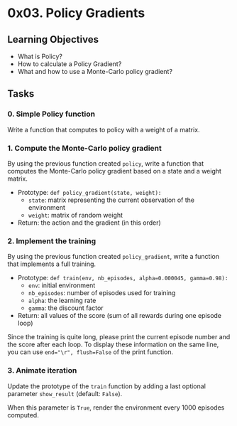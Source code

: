 0x03. Policy Gradients
======================

Learning Objectives
-------------------

-   What is Policy?
-   How to calculate a Policy Gradient?
-   What and how to use a Monte-Carlo policy gradient?

Tasks
-----

### 0\. Simple Policy function

Write a function that computes to policy with a weight of a matrix.

### 1\. Compute the Monte-Carlo policy gradient

By using the previous function created `policy`, write a function that computes the Monte-Carlo policy gradient based on a state and a weight matrix.

-   Prototype: `def policy_gradient(state, weight):`
    -   `state`: matrix representing the current observation of the environment
    -   `weight`: matrix of random weight
-   Return: the action and the gradient (in this order)

### 2\. Implement the training

By using the previous function created `policy_gradient`, write a function that implements a full training.

-   Prototype: `def train(env, nb_episodes, alpha=0.000045, gamma=0.98):`
    -   `env`: initial environment
    -   `nb_episodes`: number of episodes used for training
    -   `alpha`: the learning rate
    -   `gamma`: the discount factor
-   Return: all values of the score (sum of all rewards during one episode loop)

Since the training is quite long, please print the current episode number and the score after each loop. To display these information on the same line, you can use `end="\r", flush=False` of the print function.

### 3\. Animate iteration

Update the prototype of the `train` function by adding a last optional parameter `show_result` (default: `False`).

When this parameter is `True`, render the environment every 1000 episodes computed.
